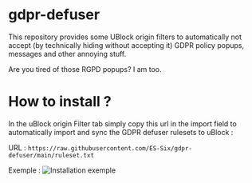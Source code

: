# gdpr-defuser
This repository provides some UBlock origin filters to automatically not accept (by technically hiding without accepting it) GDPR policy popups, messages and other annoying stuff.

Are you tired of those RGPD popups? I am too.

# How to install ?

In the uBlock origin Filter tab simply copy this url in the import field to automatically import and sync the GDPR defuser rulesets to uBlock :

URL : `https://raw.githubusercontent.com/ES-Six/gdpr-defuser/main/ruleset.txt`

Exemple :
![Installation exemple](https://www.zupimages.net/up/22/23/1hwe.jpg)
